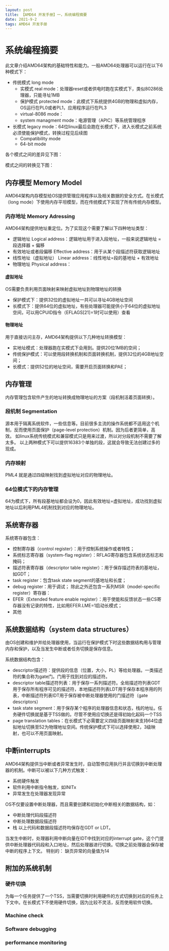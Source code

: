 ```yaml
---
layout: post
title: 【AMD64 开发手册】一，系统编程摘要
date: 2021-9-2 
tags: AMD64 开发手册    
---
```



# 系统编程摘要
此文章介绍AMD64架构的基础特性和能力。一般AMD64处理器可以运行在以下6种模式下：
- 传统模式 long mode
    - 实模式 real mode：处理器reset或者供电时跑在实模式下，类似80286处理器，只能寻址1MB
    - 保护模式 protected mode：此模式下系统提供4GB的物理和虚拟内存，OS运行在PL0或者PL1，应用程序运行在PL3
    - virtual-8086 mode：
    - system managment mode：电源管理（APIC）等系统管理程序
- 长模式 legacy mode：64位linux最后会跑在长模式下，进入长模式之前系统必须使能保护模式，转换过程见后续图
    - Compatibility mode
    - 64-bit mode

各个模式之间的差异见下图：

模式之间的转换见下图：


## 内存模型 Memory Model
AMD64架构内存模型给OS提供管理应用程序以及相关数据的安全方式。在长模式（long mode）下使用内存平坦模型，而在传统模式下实现了所有传统内存模型。

### 内存地址 Memory Adressing
AMD64架构提供地址重定位。为了实现这个需要了解以下四种地址类型：
- 逻辑地址 Logical address：逻辑地址用于进入段地址，一般来说逻辑地址 = 段选择器 + 偏移
- 有效地址或者段偏移 Effective address：用于从某个段描述符获取逻辑地址
- 线性地址（虚拟地址） Linear address：线性地址=段的基地址 + 有效地址
- 物理地址 Physical address：

#### 虚拟地址
OS需要负责利用页面映射来映射虚拟地址到物理地址的转换
- 保护模式下：提供32位的虚拟地址一共可以寻址4GB地址空间
- 长模式下：提供64位的虚拟地址，有些处理器可能提供小于64位的虚拟地址空间，可以用CPUID指令（EFLAGS[21]=1时可以使用）查看

#### 物理地址
用于直接访问主存，AMD64架构提供以下几种地址转换模型：
- 实地址模式：处理器跑在实模式下会用到。提供20位1MB的空间；
- 传统保护模式：可以使用段转换机制和页面转换机制，提供32位的4GB地址空间；
- 长模式：提供52位的地址空间，需要开启页面转换和PAE；

## 内存管理
内存管理包含软件产生的地址转换成物理地址的方案（段机制活着页面转换）。

### 段机制 Segmentation
源本用于隔离系统软件，一些信息等。目前很多主流的操作系统都不适用这个机制，反而使用页面保护（page-level protection）机制。因为后者更简单，高效。
如linux系统传统模式和兼容模式只是用来过渡，所以对分段机制不需要了解太多。
以上两种模式下可以提供16383个单独的段，这就会导致无法创建过多的现成。

### 内存映射
PML4 就是通过四级映射找到虚拟地址对应的物理地址。

### 64位模式下的内存管理
64为模式下，所有段基地址都会设为0，因此有效地址=虚拟地址，成功找到虚拟地址以后利用PML4机制找到对应的物理地址。


## 系统寄存器
系统寄存器包含：
- 控制寄存器（control register）：用于控制系统操作或者特性；
- 系统标志寄存器（system-flag register）：RFLAG寄存器包含系统状态标志和掩码；
- 描述符表寄存器（descriptor table register）：用于保存描述符表的基地址，如GDT；
- task register：包含task state segment的基地址和长度；
- debug register：用于调试；
除此之外还包含一系列MSR（model-specific register）寄存器：
- EFER（Extended feature enable register）：用于使能和反馈状态一些CS寄存器没有记录的特性，比如用EFER.LME=1启动长模式；
- 其他

## 系统数据结构（system data structures）
由OS创建和维护并给处理器使用，当运行在保护模式下时这些数据结构用与管理内存和保护，以及当发生中断或者任务切换是保存信息。

系统数据结构包含：
- descriptor描述符：提供段的信息（位置，大小，PL）等给处理器。一类描述符的集合称为gate门。门用于找到对应的描述符。
- descriptor table描述符列表：用于保存一系列描述符。全局描述符列表GDT用于保存所有程序可见的描述符，本地描述符列表LDT用于保存本程序用的列表，中断描述符列表IDT用于保存被中断处理器使用的门描述符（gate descriptors）
- task state segment：用于保存某个程序的处理器信息和状态，栈的地址。任务硬件切换就是基于TSS做的。尽管不使用应切换还是得初始化起码一个TSS
- page translation tables：在长模式下必需要定义四级页面映射来支持64位虚拟地址切换至52为物理地址空间。传统保护模式下可以选择使用2，3级映射，也可以不用页面映射。

## 中断interrupts
AMD64架构提供当中断或者异常发生时，自动暂停应用执行并且切换到中断处理器的机制。中断可以被以下几种方式触发：
- 系统硬件触发
- 软件利用中断指令触发，如INITx
- 异常发生在处理器发现异常

OS不仅要设置中断处理器，而且需要创建和初始化中断相关的数据结构，如：
- 中断处理代码段描述符
- 中断处理数据段描述符
- 栈
以上代码和数据段描述符均保存在GDT or LDT。

当发生中断时，处理器利用中断向量在IDT中找到对应的interrupt gate，这个门提供中断处理器代码段和入口地址，然后处理器进行切换。切换之前处理器会保存被中断的程序上下文。
特别的：
缺页异常的向量值为14

## 附加的系统机制

### 硬件切换
为每一个任务提供了一个TSS，当需要切换时利用硬件的方式切换到对应的任务上下文中。在长模式下不使用硬件切换，因为比较不灵活，反而使用软件切换。

### Machine check

### Software debugging

### performance monitoring